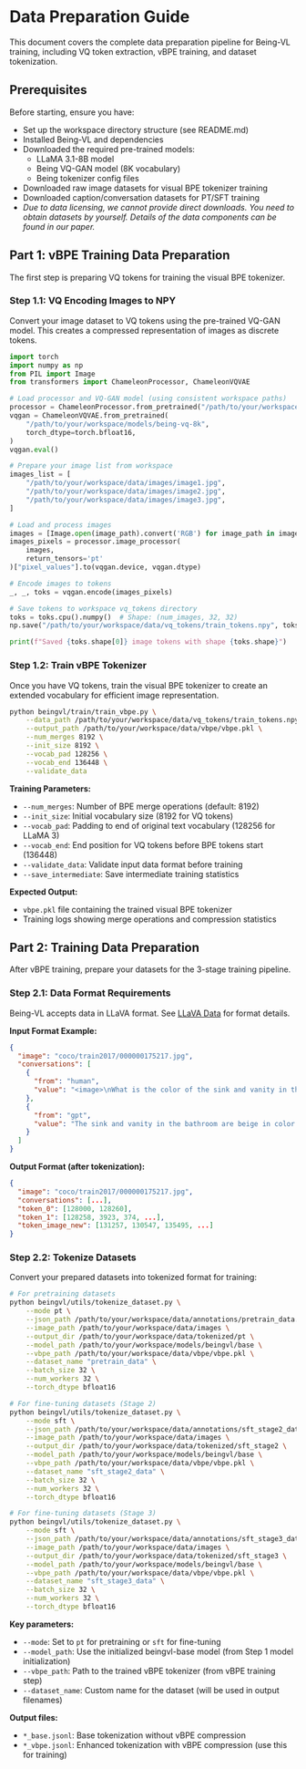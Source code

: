# Data Preparation Guide

This document covers the complete data preparation pipeline for Being-VL training, including VQ token extraction, vBPE training, and dataset tokenization.

## Prerequisites

Before starting, ensure you have:
- Set up the workspace directory structure (see README.md)
- Installed Being-VL and dependencies
- Downloaded the required pre-trained models:
  - LLaMA 3.1-8B model
  - Being VQ-GAN model (8K vocabulary)
  - Being tokenizer config files
- Downloaded raw image datasets for visual BPE tokenizer training
- Downloaded caption/conversation datasets for PT/SFT training
- *Due to data licensing, we cannot provide direct downloads. You need to obtain datasets by yourself. Details of the data components can be found in our paper.*

## Part 1: vBPE Training Data Preparation

The first step is preparing VQ tokens for training the visual BPE tokenizer.

### Step 1.1: VQ Encoding Images to NPY

Convert your image dataset to VQ tokens using the pre-trained VQ-GAN model. This creates a compressed representation of images as discrete tokens.

```python
import torch
import numpy as np
from PIL import Image
from transformers import ChameleonProcessor, ChameleonVQVAE

# Load processor and VQ-GAN model (using consistent workspace paths)
processor = ChameleonProcessor.from_pretrained("/path/to/your/workspace/models/being-tokenizer")
vqgan = ChameleonVQVAE.from_pretrained(
    "/path/to/your/workspace/models/being-vq-8k",
    torch_dtype=torch.bfloat16,
)
vqgan.eval()

# Prepare your image list from workspace
images_list = [
    "/path/to/your/workspace/data/images/image1.jpg",
    "/path/to/your/workspace/data/images/image2.jpg",
    "/path/to/your/workspace/data/images/image3.jpg",
]

# Load and process images
images = [Image.open(image_path).convert('RGB') for image_path in images_list]
images_pixels = processor.image_processor(
    images, 
    return_tensors='pt'
)["pixel_values"].to(vqgan.device, vqgan.dtype)

# Encode images to tokens
_, _, toks = vqgan.encode(images_pixels)

# Save tokens to workspace vq_tokens directory
toks = toks.cpu().numpy()  # Shape: (num_images, 32, 32)
np.save("/path/to/your/workspace/data/vq_tokens/train_tokens.npy", toks)

print(f"Saved {toks.shape[0]} image tokens with shape {toks.shape}")
```

### Step 1.2: Train vBPE Tokenizer

Once you have VQ tokens, train the visual BPE tokenizer to create an extended vocabulary for efficient image representation.

```bash
python beingvl/train/train_vbpe.py \
    --data_path /path/to/your/workspace/data/vq_tokens/train_tokens.npy \
    --output_path /path/to/your/workspace/data/vbpe/vbpe.pkl \
    --num_merges 8192 \
    --init_size 8192 \
    --vocab_pad 128256 \
    --vocab_end 136448 \
    --validate_data
```

**Training Parameters:**
- `--num_merges`: Number of BPE merge operations (default: 8192)
- `--init_size`: Initial vocabulary size (8192 for VQ tokens)
- `--vocab_pad`: Padding to end of original text vocabulary (128256 for LLaMA 3)
- `--vocab_end`: End position for VQ tokens before BPE tokens start (136448)
- `--validate_data`: Validate input data format before training
- `--save_intermediate`: Save intermediate training statistics

**Expected Output:**
- `vbpe.pkl` file containing the trained visual BPE tokenizer
- Training logs showing merge operations and compression statistics

## Part 2: Training Data Preparation

After vBPE training, prepare your datasets for the 3-stage training pipeline.

### Step 2.1: Data Format Requirements

Being-VL accepts data in LLaVA format. See [LLaVA Data](https://github.com/haotian-liu/LLaVA/blob/main/docs/Data.md) for format details.

**Input Format Example:**
```json
{
  "image": "coco/train2017/000000175217.jpg", 
  "conversations": [
    {
      "from": "human",
      "value": "<image>\nWhat is the color of the sink and vanity in the bathroom?"
    },
    {
      "from": "gpt", 
      "value": "The sink and vanity in the bathroom are beige in color."
    }
  ]
}
```

**Output Format (after tokenization):**
```json
{
  "image": "coco/train2017/000000175217.jpg",
  "conversations": [...],
  "token_0": [128000, 128260],
  "token_1": [128258, 3923, 374, ...],
  "token_image_new": [131257, 130547, 135495, ...]
}
```

### Step 2.2: Tokenize Datasets

Convert your prepared datasets into tokenized format for training:

```bash
# For pretraining datasets
python beingvl/utils/tokenize_dataset.py \
    --mode pt \
    --json_path /path/to/your/workspace/data/annotations/pretrain_data.json \
    --image_path /path/to/your/workspace/data/images \
    --output_dir /path/to/your/workspace/data/tokenized/pt \
    --model_path /path/to/your/workspace/models/beingvl/base \
    --vbpe_path /path/to/your/workspace/data/vbpe/vbpe.pkl \
    --dataset_name "pretrain_data" \
    --batch_size 32 \
    --num_workers 32 \
    --torch_dtype bfloat16

# For fine-tuning datasets (Stage 2)
python beingvl/utils/tokenize_dataset.py \
    --mode sft \
    --json_path /path/to/your/workspace/data/annotations/sft_stage2_data.json \
    --image_path /path/to/your/workspace/data/images \
    --output_dir /path/to/your/workspace/data/tokenized/sft_stage2 \
    --model_path /path/to/your/workspace/models/beingvl/base \
    --vbpe_path /path/to/your/workspace/data/vbpe/vbpe.pkl \
    --dataset_name "sft_stage2_data" \
    --batch_size 32 \
    --num_workers 32 \
    --torch_dtype bfloat16

# For fine-tuning datasets (Stage 3)
python beingvl/utils/tokenize_dataset.py \
    --mode sft \
    --json_path /path/to/your/workspace/data/annotations/sft_stage3_data.json \
    --image_path /path/to/your/workspace/data/images \
    --output_dir /path/to/your/workspace/data/tokenized/sft_stage3 \
    --model_path /path/to/your/workspace/models/beingvl/base \
    --vbpe_path /path/to/your/workspace/data/vbpe/vbpe.pkl \
    --dataset_name "sft_stage3_data" \
    --batch_size 32 \
    --num_workers 32 \
    --torch_dtype bfloat16
```

**Key parameters:**
- `--mode`: Set to `pt` for pretraining or `sft` for fine-tuning
- `--model_path`: Use the initialized beingvl-base model (from Step 1 model initialization)
- `--vbpe_path`: Path to the trained vBPE tokenizer (from vBPE training step)
- `--dataset_name`: Custom name for the dataset (will be used in output filenames)

**Output files:**
- `*_base.jsonl`: Base tokenization without vBPE compression
- `*_vbpe.jsonl`: Enhanced tokenization with vBPE compression (use this for training)
